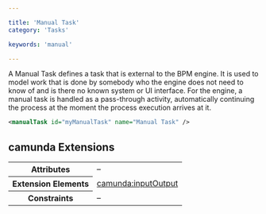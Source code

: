 ```yaml
---

title: 'Manual Task'
category: 'Tasks'

keywords: 'manual'

---
```


A Manual Task defines a task that is external to the BPM engine. It is used to model work that is done by somebody who the engine does not need to know of and is there no known system or UI interface. For the engine, a manual task is handled as a pass-through activity, automatically continuing the process at the moment the process execution arrives at it.

<div data-bpmn-symbol="manualtask" data-bpmn-symbol-name="Manual Task"></div>

```xml
<manualTask id="myManualTask" name="Manual Task" />
```


## camunda Extensions

<table class="table table-striped">
  <tr>
    <th>Attributes</th>
    <td>&ndash;</td>
  </tr>
  <tr>
    <th>Extension Elements</th>
    <td>
      <a href="ref:#custom-extensions-camunda-extension-elements-camundainputoutput">
        camunda:inputOutput</a>
    </td>
  </tr>
  <tr>
    <th>Constraints</th>
    <td>&ndash;</td>
  </tr>
</table>
